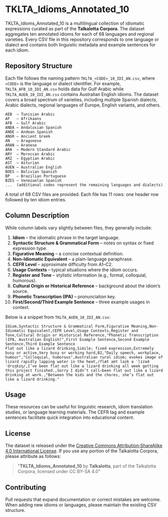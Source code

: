 # TKLTA_Idioms_Annotated_10

TKLTA_Idioms_Annotated_10 is a multilingual collection of idiomatic expressions curated as part of the **Talkalotta Corpora**. The dataset aggregates ten annotated idioms for each of 68 languages and regional varieties. Every CSV file in this repository corresponds to one language or dialect and contains both linguistic metadata and example sentences for each idiom.

## Repository Structure
Each file follows the naming pattern `TKLTA_<CODE>_10_IDI_AN.csv`, where `<CODE>` is the language or dialect identifier. For example, `TKLTA_AFB_10_IDI_AN.csv` holds data for Gulf Arabic while `TKLTA_AUEN_10_IDI_AN.csv` contains Australian English idioms. The dataset covers a broad spectrum of varieties, including multiple Spanish dialects, Arabic dialects, regional languages of Europe, English variants, and others.

```
AEB  – Tunisian Arabic
AF   – Afrikaans
AFB  – Gulf Arabic
ANDA – Andalusian Spanish
ANDE – Andean Spanish
ANGR – Ancient Greek
AN   – Aragonese
ARAN – Aranese
ARA  – Modern Standard Arabic
ARY  – Moroccan Arabic
ARZ  – Egyptian Arabic
AST  – Asturian
AUEN – Australian English
BOES – Bolivian Spanish
BP   – Brazilian Portuguese
BZES – Venezuelan Spanish
...  (additional codes represent the remaining languages and dialects)
```

A total of 68 CSV files are provided. Each file has 11 rows: one header row followed by ten idiom entries.

## Column Description
While column labels vary slightly between files, they generally include:

1. **Idiom** – the idiomatic phrase in the target language.
2. **Syntactic Structure & Grammatical Form** – notes on syntax or fixed expression type.
3. **Figurative Meaning** – a concise contextual definition.
4. **Non-Idiomatic Equivalent** – a plain-language paraphrase.
5. **CEFR Level** – approximate difficulty from A1–C2.
6. **Usage Contexts** – typical situations where the idiom occurs.
7. **Register and Tone** – stylistic information (e.g., formal, colloquial, humorous).
8. **Cultural Origin or Historical Reference** – background about the idiom’s source.
9. **Phonetic Transcription (IPA)** – pronunciation key.
10. **First/Second/Third Example Sentence** – three example usages in context.

Below is a snippet from `TKLTA_AUEN_10_IDI_AN.csv`:

```
Idiom,Syntactic Structure & Grammatical Form,Figurative Meaning,Non-Idiomatic Equivalent,CEFR Level,Usage Contexts,Register and Tone,Cultural Origin or Historical Reference,"Phonetic Transcription (IPA, Australian English)",First Example Sentence,Second Example Sentence,Third Example Sentence
Flat out like a lizard drinking,Simile; fixed expression,Extremely busy or active,Very busy or working hard,B2,"Daily speech, workplace, humour","Colloquial, humorous",Australian rural idiom; evokes image of lizard rapidly lapping water in the heat,/flæt aʊt laɪk ə ˈlɪzəd ˈdrɪŋkɪŋ/,I’ve been flat out like a lizard drinking all week getting this project finished.,Sorry I didn’t call—been flat out like a lizard drinking at work.,"Between the kids and the chores, she’s flat out like a lizard drinking."
```

## Usage
These resources can be useful for linguistic research, idiom translation studies, or language learning materials. The CEFR tag and example sentences facilitate quick integration into educational content.

## License
The dataset is released under the [Creative Commons Attribution‑ShareAlike 4.0 International License](https://creativecommons.org/licenses/by-sa/4.0/). If you use any portion of the Talkalotta Corpora, please attribute as follows:

> "**TKLTA_Idioms_Annotated_10** by **Talkalotta**, part of the Talkalotta Corpora, licensed under CC BY-SA 4.0"

## Contributing
Pull requests that expand documentation or correct mistakes are welcome. When adding new idioms or languages, please maintain the existing CSV structure.

